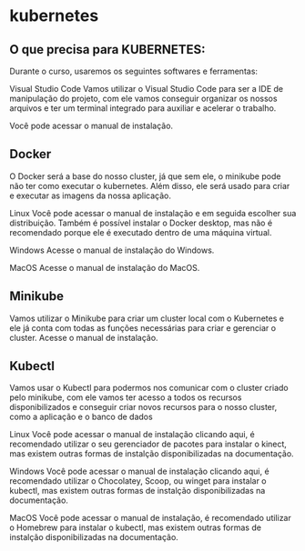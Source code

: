 # kubernetes
## O que precisa para KUBERNETES:
Durante o curso, usaremos os seguintes softwares e ferramentas:

Visual Studio Code
Vamos utilizar o Visual Studio Code para ser a IDE de manipulação do projeto, com ele vamos conseguir organizar os nossos arquivos e ter um terminal integrado para auxiliar e acelerar o trabalho.

Você pode acessar o manual de instalação.

## Docker
O Docker será a base do nosso cluster, já que sem ele, o minikube pode não ter como executar o kubernetes. Além disso, ele será usado para criar e executar as imagens da nossa aplicação.

Linux
Você pode acessar o manual de instalação e em seguida escolher sua distribuição. Também é possível instalar o Docker desktop, mas não é recomendado porque ele é executado dentro de uma máquina virtual.

Windows
Acesse o manual de instalação do Windows.

MacOS
Acesse o manual de instalação do MacOS.

## Minikube
Vamos utilizar o Minikube para criar um cluster local com o Kubernetes e ele já conta com todas as funções necessárias para criar e gerenciar o cluster. Acesse o manual de instalação.

## Kubectl
Vamos usar o Kubectl para podermos nos comunicar com o cluster criado pelo minikube, com ele vamos ter acesso a todos os recursos disponibilizados e conseguir criar novos recursos para o nosso cluster, como a aplicação e o banco de dados

Linux
Você pode acessar o manual de instalação clicando aqui, é recomendado utilizar o seu gerenciador de pacotes para instalar o kinect, mas existem outras formas de instalção disponibilizadas na documentação.

Windows
Você pode acessar o manual de instalação clicando aqui, é recomendado utilizar o Chocolatey, Scoop, ou winget para instalar o kubectl, mas existem outras formas de instalção disponibilizadas na documentação.

MacOS
Você pode acessar o manual de instalação, é recomendado utilizar o Homebrew para instalar o kubectl, mas existem outras formas de instalção disponibilizadas na documentação.